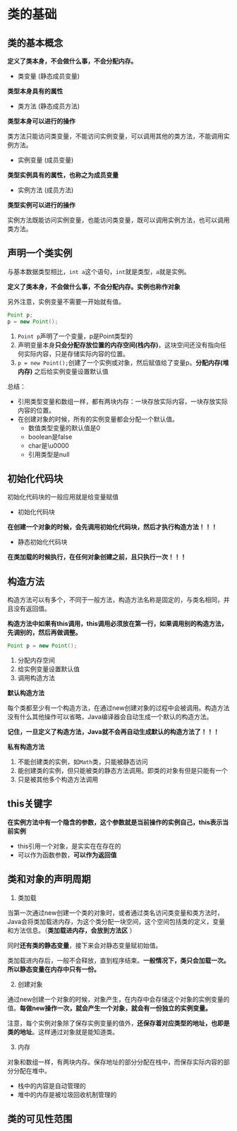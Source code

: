 # 类的基础

## 类的基本概念

**定义了类本身，不会做什么事，不会分配内存。**

- 类变量 (静态成员变量)

**类型本身具有的属性**

- 类方法 (静态成员方法)

**类型本身可以进行的操作**

类方法只能访问类变量，不能访问实例变量，可以调用其他的类方法，不能调用实例方法。

- 实例变量 (成员变量)

**类型实例具有的属性，也称之为成员变量**

- 实例方法 (成员方法)

**类型实例可以进行的操作**

实例方法既能访问实例变量，也能访问类变量，既可以调用实例方法，也可以调用类方法。

## 声明一个类实例

与基本数据类型相比，`int a`这个语句，`int`就是类型，`a`就是实例。

**定义了类本身，不会做什么事，不会分配内存。实例也称作对象**

另外注意，实例变量不需要一开始就有值。

```java
Point p;
p = new Point();
```

1. `Point p`声明了一个变量，p是Point类型的
2. 声明变量本身**只会分配存放位置的内存空间(栈内存)**，这块空间还没有指向任何实际内容，只是存储实际内容的位置。
3. `p = new Point();`创建了一个实例或对象，然后赋值给了变量p。**分配内存(堆内存)** 之后给实例变量设置默认值

总结：

- 引用类型变量和数组一样，都有两块内存：一块存放实际内容，一块存放实际内容的位置。
- 在创建对象的时候，所有的实例变量都会分配一个默认值。
  - 数值类型变量的默认值是0
  - boolean是false
  - char是\u0000
  - 引用类型是null

## 初始化代码块

初始化代码块的一般应用就是给变量赋值

- 初始化代码块

**在创建一个对象的时候，会先调用初始化代码块，然后才执行构造方法！！！**

- 静态初始化代码块

**在类加载的时候执行，在任何对象创建之前，且只执行一次！！！**

## 构造方法

构造方法可以有多个，不同于一般方法，构造方法名称是固定的，与类名相同，并且没有返回值。

**构造方法中如果有this调用，this调用必须放在第一行，如果调用别的构造方法，先调别的，然后再做调整。**

```java
Point p = new Point();
```

1. 分配内存空间
2. 给实例变量设置默认值
3. 调用构造方法

**默认构造方法**

每个类都至少有一个构造方法，在通过new创建对象的过程中会被调用。构造方法没有什么其他操作可以省略，Java编译器会自动生成一个默认的构造方法。

**记住，一旦定义了构造方法，Java就不会再自动生成默认的构造方法了！！！**

**私有构造方法**

1. 不能创建类的实例，如`Math`类，只能被静态访问
2. 能创建类的实例，但只能被类的静态方法调用。即类的对象有但是只能有一个
3. 只是被其他多个构造方法调用

## this关键字

**在实例方法中有一个隐含的参数，这个参数就是当前操作的实例自己，this表示当前实例**

- this引用一个对象，是实实在在存在的
- 可以作为函数参数，**可以作为返回值**

## 类和对象的声明周期

1. 类加载

当第一次通过new创建一个类的对象时，或者通过类名访问类变量和类方法时，Java会将类加载进内存，为这个类分配一块空间，这个空间包括类的定义，变量和方法信息。（**类加载进内存，会放到方法区** ）

同时**还有类的静态变量**，接下来会对静态变量赋初始值。

类加载进内存后，一般不会释放，直到程序结束。**一般情况下，类只会加载一次。所以静态变量在内存中只有一份。**

2. 创建对象

通过new创建一个对象的时候，对象产生，在内存中会存储这个对象的实例变量的值。**每做new操作一次，就会产生一个对象，就会有一份独立的实例变量。**

注意，每个实例对象除了保存实例变量的值外，**还保存着对应类型的地址，也即是类的地址**。这样通过对象就是能知道类。

3. 内存

对象和数组一样，有两块内存。保存地址的部分分配在栈中，而保存实际内容的部分分配在堆中。

- 栈中的内容是自动管理的
- 堆中的内存是被垃圾回收机制管理的

## 类的可见性范围

